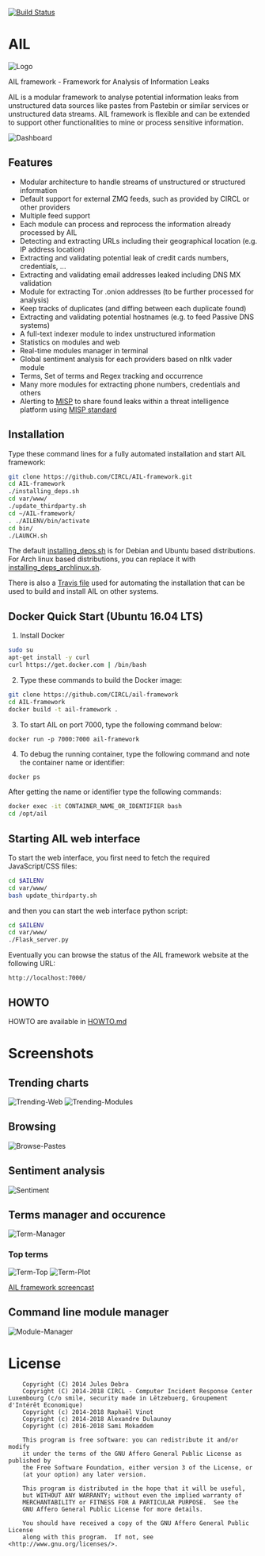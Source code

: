 [![Build Status](https://travis-ci.org/CIRCL/AIL-framework.svg?branch=master)](https://travis-ci.org/CIRCL/AIL-framework)

AIL
===

![Logo](./doc/logo/logo-small.png?raw=true "AIL logo")

AIL framework - Framework for Analysis of Information Leaks

AIL is a modular framework to analyse potential information leaks from unstructured data sources like pastes from Pastebin or similar services or unstructured data streams. AIL framework is flexible and can be extended to support other functionalities to mine or process sensitive information.

![Dashboard](./doc/screenshots/dashboard.png?raw=true "AIL framework dashboard")

Features
--------

* Modular architecture to handle streams of unstructured or structured information
* Default support for external ZMQ feeds, such as provided by CIRCL or other providers
* Multiple feed support
* Each module can process and reprocess the information already processed by AIL
* Detecting and extracting URLs including their geographical location (e.g. IP address location)
* Extracting and validating potential leak of credit cards numbers, credentials, ...
* Extracting and validating email addresses leaked including DNS MX validation
* Module for extracting Tor .onion addresses (to be further processed for analysis)
* Keep tracks of duplicates (and diffing between each duplicate found)
* Extracting and validating potential hostnames (e.g. to feed Passive DNS systems)
* A full-text indexer module to index unstructured information
* Statistics on modules and web
* Real-time modules manager in terminal
* Global sentiment analysis for each providers based on nltk vader module
* Terms, Set of terms and Regex tracking and occurrence
* Many more modules for extracting phone numbers, credentials and others
* Alerting to [MISP](https://github.com/MISP/MISP) to share found leaks within a threat intelligence platform using [MISP standard](https://www.misp-project.org/objects.html#_ail_leak)

Installation
------------

Type these command lines for a fully automated installation and start AIL framework:
```bash
git clone https://github.com/CIRCL/AIL-framework.git
cd AIL-framework
./installing_deps.sh
cd var/www/
./update_thirdparty.sh
cd ~/AIL-framework/
. ./AILENV/bin/activate
cd bin/
./LAUNCH.sh
```

The default [installing_deps.sh](./installing_deps.sh) is for Debian and Ubuntu based distributions. For Arch
linux based distributions, you can replace it with [installing_deps_archlinux.sh](./installing_deps_archlinux.sh).

There is also a [Travis file](.travis.yml) used for automating the installation that can be used to build and install AIL on other systems.

Docker Quick Start (Ubuntu 16.04 LTS)
------------

1. Install Docker
```bash
sudo su
apt-get install -y curl
curl https://get.docker.com | /bin/bash
```

2. Type these commands to build the Docker image:
```bash
git clone https://github.com/CIRCL/ail-framework
cd AIL-framework
docker build -t ail-framework .
```
3. To start AIL on port 7000, type the following command below:
```
docker run -p 7000:7000 ail-framework
```

4. To debug the running container, type the following command and note the container name or identifier:
```bash
docker ps
```

After getting the name or identifier type the following commands:
```bash
docker exec -it CONTAINER_NAME_OR_IDENTIFIER bash
cd /opt/ail
```


Starting AIL web interface
--------------------------

To start the web interface, you first need to fetch the required JavaScript/CSS files:

```bash
cd $AILENV
cd var/www/
bash update_thirdparty.sh
```

and then you can start the web interface python script:

```bash
cd $AILENV
cd var/www/
./Flask_server.py
```

Eventually you can browse the status of the AIL framework website at the following URL:

```
http://localhost:7000/
```

HOWTO
-----

HOWTO are available in [HOWTO.md](HOWTO.md)


Screenshots
===========

Trending charts
---------------

![Trending-Web](./doc/screenshots/trending-web.png?raw=true "AIL framework webtrending")
![Trending-Modules](./doc/screenshots/trending-module.png?raw=true "AIL framework modulestrending")

Browsing
--------

![Browse-Pastes](./doc/screenshots/browse-important.png?raw=true "AIL framework browseImportantPastes")

Sentiment analysis
------------------

![Sentiment](./doc/screenshots/sentiment.png?raw=true "AIL framework sentimentanalysis")

Terms manager and occurence
---------------------------

![Term-Manager](./doc/screenshots/terms-manager.png?raw=true "AIL framework termManager")

### Top terms

![Term-Top](./doc/screenshots/terms-top.png?raw=true "AIL framework termTop")
![Term-Plot](./doc/screenshots/terms-plot.png?raw=true "AIL framework termPlot")


[AIL framework screencast](https://www.youtube.com/watch?v=1_ZrZkRKmNo)

Command line module manager
---------------------------

![Module-Manager](./doc/screenshots/module-manager.png?raw=true "AIL framework ModuleInformationV2.py")

License
=======

```
    Copyright (C) 2014 Jules Debra
    Copyright (C) 2014-2018 CIRCL - Computer Incident Response Center Luxembourg (c/o smile, security made in Lëtzebuerg, Groupement d'Intérêt Economique)
    Copyright (c) 2014-2018 Raphaël Vinot
    Copyright (c) 2014-2018 Alexandre Dulaunoy
    Copyright (c) 2016-2018 Sami Mokaddem

    This program is free software: you can redistribute it and/or modify
    it under the terms of the GNU Affero General Public License as published by
    the Free Software Foundation, either version 3 of the License, or
    (at your option) any later version.

    This program is distributed in the hope that it will be useful,
    but WITHOUT ANY WARRANTY; without even the implied warranty of
    MERCHANTABILITY or FITNESS FOR A PARTICULAR PURPOSE.  See the
    GNU Affero General Public License for more details.

    You should have received a copy of the GNU Affero General Public License
    along with this program.  If not, see <http://www.gnu.org/licenses/>.
```

